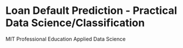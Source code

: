 # Loan Default Prediction - Practical Data Science/Classification
MIT Professional Education Applied Data Science


